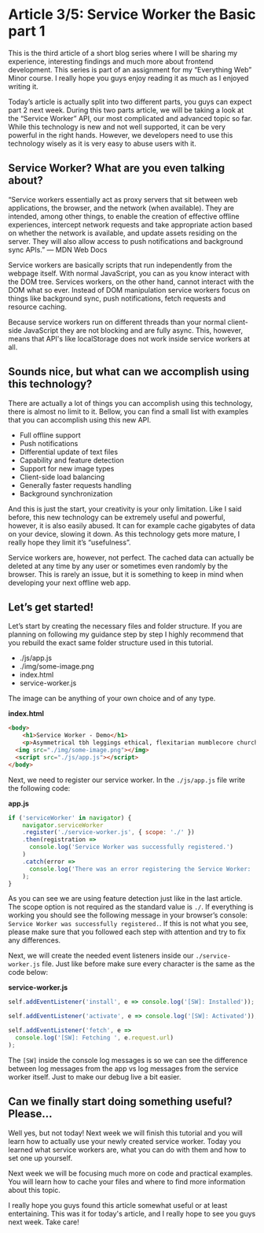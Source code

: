 # Article 3/5: Service Worker the Basic part 1
This is the third article of a short blog series where I will be sharing my experience, interesting findings and much more about frontend development. This series is part of an assignment for my “Everything Web” Minor course. I really hope you guys enjoy reading it as much as I enjoyed writing it.

Today’s article is actually split into two different parts, you guys can expect part 2 next week. During this two parts article, we will be taking a look at the “Service Worker” API, our most complicated and advanced topic so far. While this technology is new and not well supported, it can be very powerful in the right hands. However, we developers need to use this technology wisely as it is very easy to abuse users with it.

## Service Worker? What are you even talking about?
“Service workers essentially act as proxy servers that sit between web applications, the browser, and the network (when available). They are intended, among other things, to enable the creation of effective offline experiences, intercept network requests and take appropriate action based on whether the network is available, and update assets residing on the server. They will also allow access to push notifications and background sync APIs.” — MDN Web Docs

Service workers are basically scripts that run independently from the webpage itself. With normal JavaScript, you can as you know interact with the DOM tree. Services workers, on the other hand, cannot interact with the DOM what so ever. Instead of DOM manipulation service workers focus on things like background sync, push notifications, fetch requests and resource caching.

Because service workers run on different threads than your normal client-side JavaScript they are not blocking and are fully async. This, however, means that API's like localStorage does not work inside service workers at all.

## Sounds nice, but what can we accomplish using this technology?
There are actually a lot of things you can accomplish using this technology, there is almost no limit to it. Bellow, you can find a small list with examples that you can accomplish using this new API.

* Full offline support
* Push notifications
* Differential update of text files
* Capability and feature detection
* Support for new image types
* Client-side load balancing
* Generally faster requests handling
* Background synchronization

And this is just the start, your creativity is your only limitation. Like I said before, this new technology can be extremely useful and powerful, however, it is also easily abused. It can for example cache gigabytes of data on your device, slowing it down. As this technology gets more mature, I really hope they limit it’s “usefulness”.

Service workers are, however, not perfect. The cached data can actually be deleted at any time by any user or sometimes even randomly by the browser. This is rarely an issue, but it is something to keep in mind when developing your next offline web app.

## Let’s get started!
Let’s start by creating the necessary files and folder structure. If you are planning on following my guidance step by step I highly recommend that you rebuild the exact same folder structure used in this tutorial.

* ./js/app.js
* ./img/some-image.png
* index.html
* service-worker.js

The image can be anything of your own choice and of any type.

**index.html**
```html
<body>
    <h1>Service Worker - Demo</h1>
    <p>Asymmetrical tbh leggings ethical, flexitarian mumblecore church-key pickled gluten-free.</p>
  <img src="./img/some-image.png"></img>
  <script src="./js/app.js"></script>
</body>
```

Next, we need to register our service worker. In the `./js/app.js` file write the following code:

**app.js**
```javascript
if ('serviceWorker' in navigator) {
    navigator.serviceWorker
    .register('./service-worker.js', { scope: './' })
    .then(registration =>
      console.log('Service Worker was successfully registered.')
    )
    .catch(error =>
      console.log('There was an error registering the Service Worker: ', error)
    );
}
```

As you can see we are using feature detection just like in the last article. The scope option is not required as the standard value is `./`. If everything is working you should see the following message in your browser’s console: `Service Worker was successfully registered.`. If this is not what you see, please make sure that you followed each step with attention and try to fix any differences.

Next, we will create the needed event listeners inside our `./service-worker.js` file. Just like before make sure every character is the same as the code below:

**service-worker.js**
```javascript
self.addEventListener('install', e => console.log('[SW]: Installed'));

self.addEventListener('activate', e => console.log('[SW]: Activated'));

self.addEventListener('fetch', e =>
  console.log('[SW]: Fetching ', e.request.url)
);
```

The `[SW]` inside the console log messages is so we can see the difference between log messages from the app vs log messages from the service worker itself. Just to make our debug live a bit easier.

## Can we finally start doing something useful? Please…
Well yes, but not today! Next week we will finish this tutorial and you will learn how to actually use your newly created service worker. Today you learned what service workers are, what you can do with them and how to set one up yourself.

Next week we will be focusing much more on code and practical examples. You will learn how to cache your files and where to find more information about this topic.

I really hope you guys found this article somewhat useful or at least entertaining. This was it for today's article, and I really hope to see you guys next week. Take care!
